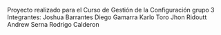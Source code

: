   Proyecto realizado para el Curso de Gestión de la Configuración grupo 3 
  Integrantes:
  Joshua Barrantes
  Diego Gamarra
  Karlo Toro
  Jhon Ridoutt
  Andrew Serna
  Rodrigo Calderon
